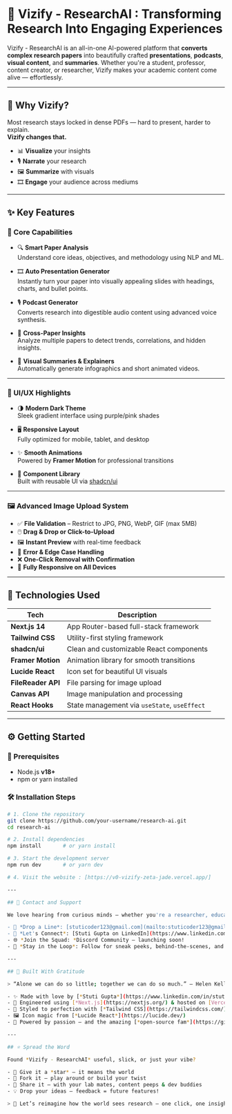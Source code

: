 # 🚀 Vizify - ResearchAI : Transforming Research Into Engaging Experiences

Vizify - ResearchAI is an all-in-one AI-powered platform that **converts complex research papers** into beautifully crafted **presentations**, **podcasts**, **visual content**, and **summaries**. Whether you're a student, professor, content creator, or researcher, Vizify makes your academic content come alive — effortlessly.

---

## 🌟 Why Vizify?

Most research stays locked in dense PDFs — hard to present, harder to explain.  
**Vizify changes that.**

- 📊 **Visualize** your insights
- 🎙️ **Narrate** your research
- 🖼️ **Summarize** with visuals
- 🎞️ **Engage** your audience across mediums

---

## ✨ Key Features

### 🎯 Core Capabilities
- 🔍 **Smart Paper Analysis**  
  Understand core ideas, objectives, and methodology using NLP and ML.
  
- 🎞️ **Auto Presentation Generator**  
  Instantly turn your paper into visually appealing slides with headings, charts, and bullet points.

- 🎙️ **Podcast Generator**  
  Converts research into digestible audio content using advanced voice synthesis.

- 🧠 **Cross-Paper Insights**  
  Analyze multiple papers to detect trends, correlations, and hidden insights.

- 🎥 **Visual Summaries & Explainers**  
  Automatically generate infographics and short animated videos.

---

### 🎨 UI/UX Highlights

- 🌗 **Modern Dark Theme**  
  Sleek gradient interface using purple/pink shades

- 🖥️ **Responsive Layout**  
  Fully optimized for mobile, tablet, and desktop

- ✨ **Smooth Animations**  
  Powered by **Framer Motion** for professional transitions

- 🧩 **Component Library**  
  Built with reusable UI via [shadcn/ui](https://ui.shadcn.com/)

---

### 🖼️ Advanced Image Upload System

- ✅ **File Validation** – Restrict to JPG, PNG, WebP, GIF (max 5MB)
- 🖱️ **Drag & Drop or Click-to-Upload**
- 🖼️ **Instant Preview** with real-time feedback
- 🧽 **Error & Edge Case Handling**
- ❌ **One-Click Removal with Confirmation**
- 🔁 **Fully Responsive on All Devices**

---

## 🧠 Technologies Used

| Tech             | Description                                 |
|------------------|---------------------------------------------|
| **Next.js 14**    | App Router-based full-stack framework       |
| **Tailwind CSS**  | Utility-first styling framework             |
| **shadcn/ui**     | Clean and customizable React components     |
| **Framer Motion** | Animation library for smooth transitions    |
| **Lucide React**  | Icon set for beautiful UI visuals           |
| **FileReader API**| File parsing for image upload               |
| **Canvas API**    | Image manipulation and processing           |
| **React Hooks**   | State management via `useState`, `useEffect`|

---

## ⚙️ Getting Started

### 🔧 Prerequisites
- Node.js **v18+**
- npm or yarn installed

### 🛠️ Installation Steps

```bash
# 1. Clone the repository
git clone https://github.com/your-username/research-ai.git
cd research-ai

# 2. Install dependencies
npm install       # or yarn install

# 3. Start the development server
npm run dev       # or yarn dev

# 4. Visit the website : [https://v0-vizify-zeta-jade.vercel.app/]

---

## 🧠 Contact and Support 

We love hearing from curious minds — whether you're a researcher, educator, or just vibing with innovation.

- 💌 *Drop a Line*: [stuticoder123@gmail.com](mailto:stuticoder123@gmail.com)  
- 💼 *Let's Connect*: [Stuti Gupta on LinkedIn](https://www.linkedin.com/in/stuticoder1/)  
- 🌐 *Join the Squad: *Discord Community — launching soon!  
- 🔔 *Stay in the Loop*: Follow for sneak peeks, behind-the-scenes, and roadmap reveals!

---

## 🧡 Built With Gratitude

> “Alone we can do so little; together we can do so much.” — Helen Keller

- ✨ Made with love by [*Stuti Gupta*](https://www.linkedin.com/in/stuticoder1/)  
- 🧬 Engineered using [*Next.js](https://nextjs.org/) & hosted on [Vercel*](https://vercel.com/)  
- 🎨 Styled to perfection with [*Tailwind CSS](https://tailwindcss.com/) + [shadcn/ui*](https://ui.shadcn.com/)  
- 🖼 Icon magic from [*Lucide React*](https://lucide.dev/)  
- 🙌 Powered by passion — and the amazing [*open-source fam*](https://github.com/)

---

## ⭐ Spread the Word

Found *Vizify - ResearchAI* useful, slick, or just your vibe?

- 🌟 Give it a *star* — it means the world  
- 🍴 Fork it — play around or build your twist  
- 📣 Share it — with your lab mates, content peeps & dev buddies  
- 💡 Drop your ideas — feedback = future features!

> 🚀 Let’s reimagine how the world sees research — one click, one insight, one vibe at a time.
